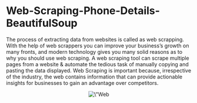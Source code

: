 # Web-Scraping-Phone-Details-BeautifulSoup
The process of extracting data from websites is called as web scrapping. With the help of web scrappers you can improve your business’s growth on many fronts, and modern technology gives you many solid reasons as to why you should use web scraping.  A web scraping tool can scrape multiple pages from a website &amp; automate the tedious task of manually copying and pasting the data displayed. Web Scraping is important because, irrespective of the industry, the web contains information that can provide actionable insights for businesses to gain an advantage over competitors.
<center><img src=\"https://www.dfarber.com/media/1190/web-scraping-services.gif?anchor=center&amp;mode=crop&amp;width=1140&amp;upscale=false&amp;rnd=132607100590000000\" jsaction=\"load:XAeZkd;\" jsname=\"HiaYvf\" class=\"n3VNCb KAlRDb\" alt=\"Web scraping development to help your company prosper\" data-noaft=\"1\" style=\"width: 900px; height: 386.0524137931035px; margin: 2.55395px 0px;\"></center>
